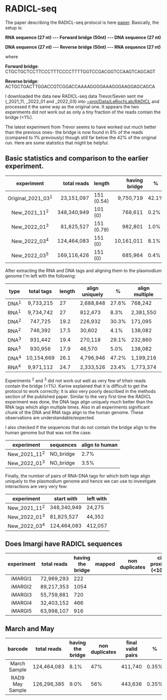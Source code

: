 # RADICL-seq

The paper describing the RADICL-seq protocol is here [paper](https://www.biorxiv.org/content/10.1101/681924v1.full.pdf). Basically, the setup is:


**RNA sequence (27 nt) --- Forward bridge (50nt) --- DNA sequence (27 nt)**

**DNA sequence (27 nt) --- Reverse bridge (50nt) --- RNA sequence (27 nt)**

where

**Forward bridge**: CTGCTGCTCCTTCCCTTTCCCCTTTTGGTCCGACGGTCCAAGTCAGCAGT

**Reverse bridge**: ACTGCTGACTTGGACCGTCGGACCAAAAGGGGAAAGGGAAGGAGCAGCA


I downloaded the data new RADICL-seq data Trevor/Seven sent me (\_2021\_11, \_2022\_01 and \_2022\_03) into [~proj/Data/LeRochLab/RADICL](~proj/Data/LeRochLab/RADICL) and processed it the same way as the original one. It appears the two experiments did not work out as only a tiny fraction of the reads contain the bridge (<1%). 

The latest experiment from Trevor seems to have worked out much better than the previous ones- the bridge is now found in 8% of the reads (compared to 1% previously) though still far below the 42% of the original run. Here are some statistics that might be helpful. 

## Basic statistics and comparison to the earlier experiment.

| experiment | total reads | length | having bridge | % |
| :--------: | -----------: | ------ | -------------: | - |
| Original\_2021\_03<sup>1</sup>| 23,151,097 | 151 (0.54) | 9,750,719 | 42.1% |
| New\_2021\_11<sup>2</sup> | 348,340,949 | 101 (0) | 768,611 | 0.2% |
| New\_2022\_01<sup>3</sup> | 81,825,527 | 151 (0.79) | 982,801 | 1.0% |
| New\_2022\_03<sup>4</sup> | 124,464,083 | 151 (0) | 10,161,011 | 8.1% |
| New\_2022\_03<sup>5</sup> | 169,116,426 | 151 (0) | 685,964 | 0.4% |


After extracting the RNA and DNA tags and aligning them to the plasmodium genome I'm left with the following:


| type | total tags | length | align uniquely | % | align multiple | % | align to human | % |
| ---- | :--------: | -------| ---------------| - | -------------- | - | -------------- | - | 
| DNA<sup>1</sup> | 9,733,215 | 27 | 2,688,848 | 27.6% | 768,242      | 7.9% | 5,752,330 | 58.1% |
| RNA<sup>1</sup> | 9,734,742 | 27 | 812,473 | 8.3% | 2,381,550      | 24.4% | 5,977,131 | 61.4% |
| DNA<sup>2</sup> | 747,725 | 19.2 | 226,932 | 30.3% | 171,095     | 22.9% | 334,979 | 44.8% |
| RNA<sup>2</sup> | 746,392 | 17.5 | 30,602 | 4.1% | 138,082     | 18.5% | 298,556 | 40.1% |
| DNA<sup>3</sup> | 931,442 | 19.4 | 270,118 | 29.1% | 232,860     | 24.8% | 393,989 | 42.3% |
| RNA<sup>3</sup> | 930,956 | 17.9 | 46,570 | 5.0% | 138,082     | 18.5% | 381,691 | 41.2% |
| DNA<sup>4</sup> | 10,154,669 | 26.1 | 4,796,946 | 47.2% | 1,199,216     | 11.8% | 1,500,823 | 14.7% |
| RNA<sup>4</sup> | 9,971,112 | 24.7 | 2,333,526 | 23.4% | 1,773,374     | 17.4% | 961,768 | 9.6% |


Experiments <sup>2</sup> and <sup>3</sup> did not work out well as very few of trheir reads contain the bridge (<1%). Karine explained that it is difficult to get the protocol to work correctly; it is also very poorly described in the methods section of the published paper. 
Similar to the very first time the RADICL experiment was done, the DNA tags align uniquely much better than the RNA tags which align multiple times. Also in all experiments significant chunk of the DNA and RNA tags align to the human genome. These observations are understandable/expected. 


I also checked if the sequences that do not contain the bridge align to the human genome but that was not the case.

| experiment | sequences | align to human |
| --------- | --------- | -------------- |
| New\_2021\_11<sup>2</sup> | NO_bridge | 2.7% |
| New\_2022\_01<sup>3</sup> | NO_bridge | 3.5% |


Finally, the number of pairs of RNA-DNA tags for which both tags align uniquely to the plasmodium genome and hence we can use to investigate interactions are very very few:

| experiment | start with | left with |
| --------- | -------------- | - |
| New\_2021\_11<sup>2</sup> | 348,340,949 | 24,275 |
| New\_2022\_01<sup>3</sup> | 81,825,527 | 44,352 |
| New\_2022\_03<sup>4</sup> | 124,464,083 | 412,057 |




## Does Imargi have RADICL sequences 


| experiment | total reads | having the bridge | mapped |  non duplicates |  cis proximal (<10kb) | cis distal (>10kb) | trans-contacts | final valid pairs | 
| :--------: | ----------- | --------------- | ------ |  -------------- |  ---------------------| ------------------ | ---------------| ------------------|
| iMARGI1     | 72,969,293 |      222        |     |             |                   |              |            |           |   |
| iMARGI2     | 89,217,353 |       1054       |     |             |                   |              |            |           |   |
| iMARGI3     | 55,759,881 |     720         |     |             |                   |              |            |           |   |
| iMARGI4     | 32,403,152 |   466           |     |             |                   |              |            |           |   |
| iMARGI5     | 63,998,107 |   916           |     |             |                   |              |            |           |   |


## March and May


| barcode           | total reads | having the bridge |   non duplicates | final valid pairs | %      |
| :---------------: | ----------- | ----------------- |   -------------- | ----------------- | ------ |
| March Sample      | 124,464,083 | 8.1%              |  47%             | 411,740           |  0.35% |
| RAD9 May Sample   | 126,296,385 | 9.0%              |  56%             | 443,636           |  0.35% |